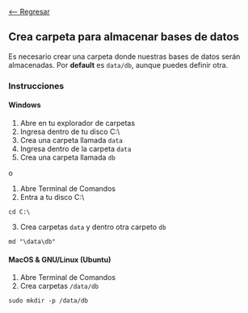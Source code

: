 [<-- Regresar](..)

## Crea carpeta para almacenar bases de datos

Es necesario crear una carpeta donde nuestras bases de datos serán almacenadas. Por __default__ es `data/db`, aunque puedes definir otra.

### Instrucciones

#### Windows

1. Abre en tu explorador de carpetas
2. Ingresa dentro de tu disco C:\
3. Crea una carpeta llamada `data`
4. Ingresa dentro de la carpeta `data`
4. Crea una carpeta llamada `db`

o 

1. Abre Terminal de Comandos
2. Entra a tu disco C:\

```
cd C:\
```

3. Crea carpetas `data` y dentro otra carpeto `db`

```
md "\data\db"
```

#### MacOS & GNU/Linux (Ubuntu)

1. Abre Terminal de Comandos
2. Crea carpetas `/data/db`

```
sudo mkdir -p /data/db
```

